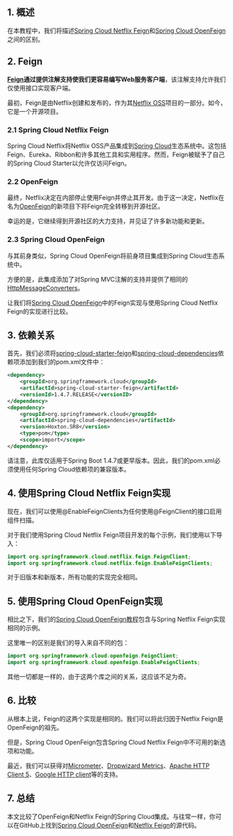 ## 1. 概述

在本教程中，我们将描述[Spring Cloud Netflix Feign](https://spring.io/projects/spring-cloud-netflix)和[Spring Cloud OpenFeign](https://spring.io/projects/spring-cloud-openfeign)之间的区别。

## 2. Feign

**[Feign](https://www.baeldung.com/intro-to-feign)通过提供注解支持使我们更容易编写Web服务客户端**，该注解支持允许我们仅使用接口实现客户端。

最初，Feign是由Netflix创建和发布的，作为其[Netflix OSS](https://netflix.github.io/)项目的一部分。如今，它是一个开源项目。

### 2.1 Spring Cloud Netflix Feign

Spring Cloud Netflix将Netflix OSS产品集成到[Spring Cloud](https://www.baeldung.com/spring-cloud-series)生态系统中。这包括Feign、Eureka、Ribbon和许多其他工具和实用程序。然而，Feign被赋予了自己的Spring Cloud Starter以允许仅访问Feign。

### 2.2 OpenFeign

最终，Netflix决定在内部停止使用Feign并停止其开发。由于这一决定，Netflix在名为[OpenFeign](https://github.com/OpenFeign/feign)的新项目下将Feign完全转移到开源社区。

幸运的是，它继续得到开源社区的大力支持，并见证了许多新功能和更新。

### 2.3 Spring Cloud OpenFeign

与其前身类似，Spring Cloud OpenFeign将前身项目集成到Spring Cloud生态系统中。

方便的是，此集成添加了对Spring MVC注解的支持并提供了相同的[HttpMessageConverters](https://www.baeldung.com/spring-httpmessageconverter-rest)。

让我们将[Spring Cloud OpenFeign](https://www.baeldung.com/spring-cloud-openfeign)中的Feign实现与使用Spring Cloud Netflix Feign的实现进行比较。

## 3. 依赖关系

首先，我们必须将[spring-cloud-starter-feign](https://central.sonatype.com/artifact/org.springframework.cloud/spring-cloud-starter-feign/1.4.7.RELEASE)和[spring-cloud-dependencies](https://central.sonatype.com/artifact/org.springframework.cloud/spring-cloud-dependencies/2022.0.1)依赖项添加到我们的pom.xml文件中：

```xml
<dependency>
    <groupId>org.springframework.cloud</groupId>
    <artifactId>spring-cloud-starter-feign</artifactId>
    <versionId>1.4.7.RELEASE</versionID>
</dependency>
<dependency>
    <groupId>org.springframework.cloud</groupId>
    <artifactId>spring-cloud-dependencies</artifactId>
    <version>Hoxton.SR8</version>
    <type>pom</type>
    <scope>import</scope>
</dependency>
```

请注意，此库仅适用于Spring Boot 1.4.7或更早版本。因此，我们的pom.xml必须使用任何Spring Cloud依赖项的兼容版本。

## 4. 使用Spring Cloud Netflix Feign实现

现在，我们可以使用@EnableFeignClients为任何使用@FeignClient的接口启用组件扫描。

对于我们使用Spring Cloud Netflix Feign项目开发的每个示例，我们使用以下导入：

```java
import org.springframework.cloud.netflix.feign.FeignClient;
import org.springframework.cloud.netflix.feign.EnableFeignClients;
```

对于旧版本和新版本，所有功能的实现完全相同。

## 5. 使用Spring Cloud OpenFeign实现

相比之下，我们的[Spring Cloud OpenFeign教程](https://www.baeldung.com/spring-cloud-openfeign)包含与Spring Netflix Feign实现相同的示例。

这里唯一的区别是我们的导入来自不同的包：

```java
import org.springframework.cloud.openfeign.FeignClient;
import org.springframework.cloud.openfeign.EnableFeignClients;
```

其他一切都是一样的，由于这两个库之间的关系，这应该不足为奇。

## 6. 比较

从根本上说，Feign的这两个实现是相同的。我们可以将此归因于Netflix Feign是OpenFeign的祖先。

但是，Spring Cloud OpenFeign包含Spring Cloud Netflix Feign中不可用的新选项和功能。

最近，我们可以获得对[Micrometer](https://micrometer.io/)、[Dropwizard Metrics](https://metrics.dropwizard.io/)、[Apache HTTP Client 5](https://hc.apache.org/httpcomponents-client-5.0.x/index.html)、[Google HTTP client](https://googleapis.github.io/google-http-java-client)等的支持。

## 7. 总结

本文比较了OpenFeign和Netflix Feign的Spring Cloud集成。与往常一样，你可以在GitHub上找到[Spring Cloud OpenFeign](https://github.com/eugenp/tutorials/tree/master/spring-cloud-modules/spring-cloud-openfeign)和[Netflix Feign](https://github.com/eugenp/tutorials/tree/master/spring-cloud-modules/spring-cloud-netflix-feign)的源代码。